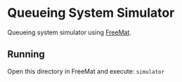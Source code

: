 # Queueing System Simulator

Queueing system simulator using [FreeMat](http://freemat.sourceforge.net/).

## Running

Open this directory in FreeMat and execute: `simulator`

